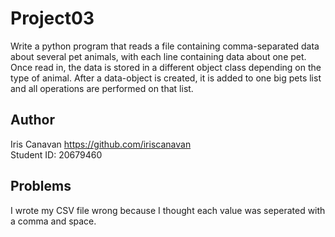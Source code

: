 # Project03

Write a python program that reads a file containing comma-separated data about
several pet animals, with each line containing data about one pet. Once read
in, the data is stored in a different object class depending on the type of
animal. After a data-object is created, it is added to one big pets list and all
operations are performed on that list.

## Author

Iris Canavan <https://github.com/iriscanavan> \
Student ID: 20679460

## Problems

I wrote my CSV file wrong because I thought each value was seperated with a
comma and space.
